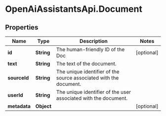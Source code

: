 # OpenAiAssistantsApi.Document

## Properties

Name | Type | Description | Notes
------------ | ------------- | ------------- | -------------
**id** | **String** | The human-friendly ID of the Doc | [optional] 
**text** | **String** | The text of the document. | 
**sourceId** | **String** | The unique identifier of the source associated with the document. | 
**userId** | **String** | The unique identifier of the user associated with the document. | 
**metadata** | **Object** |  | [optional] 


